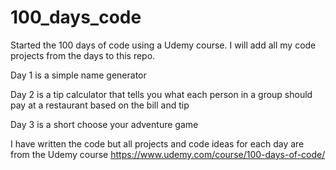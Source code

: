 # 100_days_code
Started the 100 days of code using a Udemy course.  I will add all my code projects from the days to this repo.

Day 1 is a simple name generator

Day 2 is a tip calculator that tells you what each person in a group should pay at a restaurant based on the bill and tip

Day 3 is a short choose your adventure game

I have written the code but all projects and code ideas for each day are from the Udemy course https://www.udemy.com/course/100-days-of-code/
